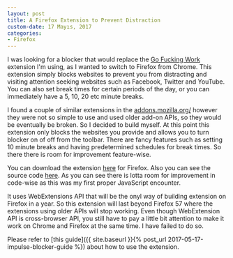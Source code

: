 ```yaml
---
layout: post
title: A Firefox Extension to Prevent Distraction
custom-date: 17 Mayıs, 2017
categories: 
- Firefox
---
```


I was looking for a blocker that would replace the [Go Fucking Work](https://chrome.google.com/webstore/detail/go-fucking-work/hibmkkpfegfiinilnlabbfnjcopdiiig) extension I'm using, as I wanted to switch to Firefox from Chrome. This extension simply blocks websites to prevent you from distracting and visiting attention seeking websites such as Facebook, Twitter and YouTube. You can also set break times for certain periods of the day, or you can immediately have a 5, 10, 20 etc minute breaks.

I found a couple of similar extensions in the [addons.mozilla.org/](https://addons.mozilla.org/) however they were not so simple to use and used older add-on APIs, so they would be eventually be broken. So I decided to build myself. At this point this extension only blocks the websites you provide and allows you to turn blocker on of off from the toolbar. There are fancy features such as setting 10 minute breaks and having predetermined schedules for break times. So there there is room for improvement feature-wise.

You can download the extension [here](https://addons.mozilla.org/en-US/firefox/addon/impulse-blocker/) for Firefox. Also you can see the source code [here](https://github.com/raicem/impulse-blocker). As you can see there is lotta room for improvement in code-wise as this was my first proper JavaScript encounter. 

It uses WebExtensions API that will be the onyl way of building extension on Firefox in a year. So this extension will last beyond Firefox 57 where the extensions using older APIs will stop working. Even though WebExtension API is cross-browser API, you still have to pay a little bit attention to make it work on Chrome and Firefox at the same time. I have failed to do so.

Please refer to [this guide]({{ site.baseurl }}{% post_url 2017-05-17-impulse-blocker-guide %}) about how to use the extension.